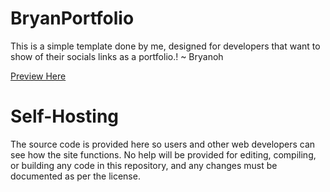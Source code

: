 # BryanPortfolio

This is a simple template done by me, designed for developers that want to show of their socials links as a portfolio.! ~ Bryanoh

[Preview Here](https://bryanohh.github.io/BryanPortfolio/)

# Self-Hosting
The source code is provided here so users and other web developers can see how the site functions. No help will be provided for editing, compiling, or building any code in this repository, and any changes must be documented as per the license.
